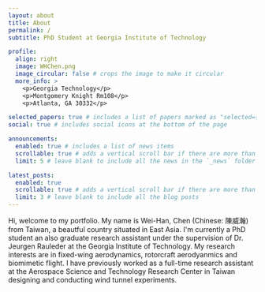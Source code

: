 ```yaml
---
layout: about
title: About
permalink: /
subtitle: PhD Student at Georgia Institute of Technology

profile:
  align: right
  image: WHChen.png
  image_circular: false # crops the image to make it circular
  more_info: >
    <p>Georgia Technology</p>
    <p>Montgomery Knight Rm108</p>
    <p>Atlanta, GA 30332</p>

selected_papers: true # includes a list of papers marked as "selected={true}"
social: true # includes social icons at the bottom of the page

announcements:
  enabled: true # includes a list of news items
  scrollable: true # adds a vertical scroll bar if there are more than 3 news items
  limit: 5 # leave blank to include all the news in the `_news` folder

latest_posts:
  enabled: true
  scrollable: true # adds a vertical scroll bar if there are more than 3 new posts items
  limit: 3 # leave blank to include all the blog posts
---
```


<!-- Write your biography here. Tell the world about yourself. Link to your favorite [subreddit](http://reddit.com). You can put a picture in, too. The code is already in, just name your picture `prof_pic.jpg` and put it in the `img/` folder.

Put your address / P.O. box / other info right below your picture. You can also disable any of these elements by editing `profile` property of the YAML header of your `_pages/about.md`. Edit `_bibliography/papers.bib` and Jekyll will render your [publications page](/al-folio/publications/) automatically.

Link to your social media connections, too. This theme is set up to use [Font Awesome icons](https://fontawesome.com/) and [Academicons](https://jpswalsh.github.io/academicons/), like the ones below. Add your Facebook, Twitter, LinkedIn, Google Scholar, or just disable all of them. -->

Hi, welcome to my portfolio. My name is Wei-Han, Chen (Chinese: 陳威瀚) from Taiwan, a beautful country situated in East Asia. I'm currently a PhD student an also graduate research assistant under the supervision of Dr. Jeurgen Rauleder at the Georgia Institute of Technology. My research interests are in fixed-wing aerodynamics, rotorcraft aerodyanmics and biomimetic flight. I have previously worked as a full-time research assistant at the Aerospace Science and Technology Research Center in Taiwan designing and conducting wind tunnel experiments.